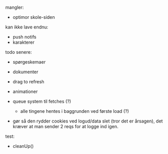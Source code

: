 mangler:
- optimor skole-siden

kan ikke lave endnu:
- push notifs
- karakterer

todo senere:
- spørgeskemaer
- dokumenter
- drag to refresh
- animationer

- queue system til fetches (?)
    - alle tingene hentes i baggrunden ved første load (?)

- gør så den rydder cookies ved logud/data slet (tror det er årsagen), det kræver at man sender 2 reqs for at logge ind igen.

test:
- cleanUp()